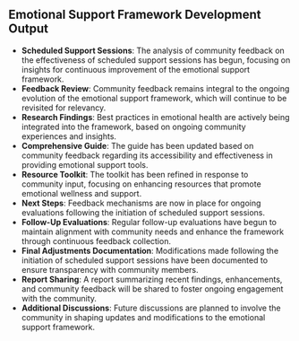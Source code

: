 

## Emotional Support Framework Development Output

- **Scheduled Support Sessions**: The analysis of community feedback on the effectiveness of scheduled support sessions has begun, focusing on insights for continuous improvement of the emotional support framework.
- **Feedback Review**: Community feedback remains integral to the ongoing evolution of the emotional support framework, which will continue to be revisited for relevancy.
- **Research Findings**: Best practices in emotional health are actively being integrated into the framework, based on ongoing community experiences and insights.
- **Comprehensive Guide**: The guide has been updated based on community feedback regarding its accessibility and effectiveness in providing emotional support tools.
- **Resource Toolkit**: The toolkit has been refined in response to community input, focusing on enhancing resources that promote emotional wellness and support.
- **Next Steps**: Feedback mechanisms are now in place for ongoing evaluations following the initiation of scheduled support sessions.
- **Follow-Up Evaluations**: Regular follow-up evaluations have begun to maintain alignment with community needs and enhance the framework through continuous feedback collection.
- **Final Adjustments Documentation**: Modifications made following the initiation of scheduled support sessions have been documented to ensure transparency with community members.
- **Report Sharing**: A report summarizing recent findings, enhancements, and community feedback will be shared to foster ongoing engagement with the community.
- **Additional Discussions**: Future discussions are planned to involve the community in shaping updates and modifications to the emotional support framework.